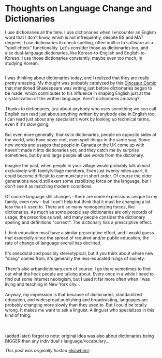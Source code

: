 # Thoughts on Language Change and Dictionaries

<div>
<p>I use dictionaries all the time.  I use dictionaries when I encounter an English word that I don't know, which is not infrequently, despite BS and MAT degrees.  I use dictionaries to check spelling, often built in to software as a "spell check" functionality.  Let's consider those as dictionaries too, and also dual-language dictionaries, like Korean-to-English and English-to-Korean.  I use those dictionaries constantly, maybe even too much, in studying Korean.</p>
<div><br></div>
<div>I was thinking about dictionaries today, and I realized that they are really pretty amazing.  My thought was probably catalyzed by this <a href="http://www.qwantz.com/index.php?comic=1622">Dinosaur Comic</a> that mentioned Shakespeare was writing just before dictionaries began to be made, which contributes to his influence in shaping English just at the crystallization of the written language.  Aren't dictionaries amazing?</div>
<div><br></div>
<div>Thanks to dictionaries, just about anybody who uses something we can call English can read just about anything written by anybody else in English too.  I can read just about any specialist's work by looking up technical terms, even if it's slow going.</div>
<div><br></div>
<div>But even more generally, thanks to dictionaries, people on opposite sides of the world, who have never met, even spell things in the same way.  Some new words and usages that people in Canada or the UK come up with haven't made it into dictionaries yet, and they catch me by surprise sometimes, but by and large people all use words from the dictionary.</div>
<div><br></div>
<div>Imagine the past, when people in your village would probably talk almost exclusively with family/village members.  Even just twenty miles apart, it could become difficult to communicate in short order.  Of course the older generations would still exert some stabilizing force on the language, but I don't see it as matching modern conditions.</div>
<div><br></div>
<div>Of course language still changes - there are some expressions unique to my family, even now - but I can't help but think that it must be changing a lot less than it used to.  There are so many homogenizing forces, like dictionaries.  As much as some people say dictionaries are only records of usage, the prescribe as well, and many people consider the dictionary spelling and definitions "correct".  The dictionary has a prescriptive effect.</div>
<div><br></div>
<div>I think education must have a similar prescriptive effect, and I would guess that especially since the spread of required and/or public education, the rate of change of language overall has declined.</div>
<div><br></div>
<div>It's anecdotal and possibly stereotypical, but if you think about where new "slang" comes from, it's generally the less-educated rungs of society.</div>
<div><br></div>
<div>There's also urbandictionary.com of course.  I go there sometimes to find out what the heck people are talking about.  Every once in a while I need to find out some internet neologism, but I used it far more often when I was living and teaching in New York city...</div>
<div><br></div>
<div>Anyway, my impression is that because of dictionaries, standardized education, and widespread publishing and broadcasting, languages are probably changing more slowly than they used to.  But I could be totally wrong.  It makes me want to ask a linguist.  A linguist who specializes in this kind of thing.<br><br><br><br>(added later) forgot to note: original idea was also about dictionaries being BIGGER than any individual's language/vocabulary...<br>
</div>
</div>


*This post was originally hosted [elsewhere](http://planspace.blogspot.com/2010/08/thoughts-on-language-change-and.html).*
